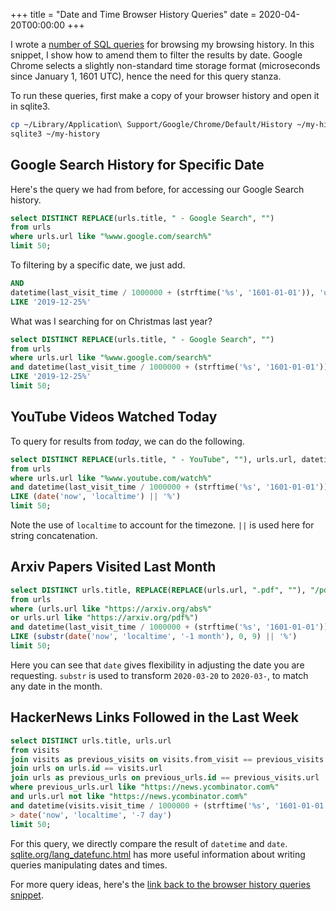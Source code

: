 +++
title = "Date and Time Browser History Queries"
date = 2020-04-20T00:00:00
+++

I wrote a [number of SQL queries](/snippets/2020-04-11-browser-history-queries/) for browsing my browsing history. In this snippet, I show how to amend them to filter the results by date. Google Chrome selects a slightly non-standard time storage format (microseconds since January 1, 1601 UTC), hence the need for this query stanza.

To run these queries, first make a copy of your browser history and open it in sqlite3.

```bash
cp ~/Library/Application\ Support/Google/Chrome/Default/History ~/my-history
sqlite3 ~/my-history
```

## Google Search History for Specific Date

Here's the query we had from before, for accessing our Google Search history.

```sql
select DISTINCT REPLACE(urls.title, " - Google Search", "")
from urls
where urls.url like "%www.google.com/search%" 
limit 50;
```

To filtering by a specific date, we just add.

```sql
AND
datetime(last_visit_time / 1000000 + (strftime('%s', '1601-01-01')), 'unixepoch')
LIKE '2019-12-25%'
```

What was I searching for on Christmas last year?

```sql
select DISTINCT REPLACE(urls.title, " - Google Search", "")
from urls
where urls.url like "%www.google.com/search%" 
and datetime(last_visit_time / 1000000 + (strftime('%s', '1601-01-01')), 'unixepoch')
LIKE '2019-12-25%'
limit 50;
```

## YouTube Videos Watched Today

To query for results from _today_, we can do the following.

```sql
select DISTINCT REPLACE(urls.title, " - YouTube", ""), urls.url, datetime(last_visit_time / 1000000 + (strftime('%s', '1601-01-01')), 'unixepoch') as d
from urls
where urls.url like "%www.youtube.com/watch%"
and datetime(last_visit_time / 1000000 + (strftime('%s', '1601-01-01')), 'unixepoch')
LIKE (date('now', 'localtime') || '%')
limit 50;
```

Note the use of `localtime` to account for the timezone. `||` is used here for string concatenation.

## Arxiv Papers Visited Last Month

```sql
select DISTINCT urls.title, REPLACE(REPLACE(urls.url, ".pdf", ""), "/pdf/", "/abs/")
from urls
where (urls.url like "https://arxiv.org/abs%"
or urls.url like "https://arxiv.org/pdf%")
and datetime(last_visit_time / 1000000 + (strftime('%s', '1601-01-01')), 'unixepoch')
LIKE (substr(date('now', 'localtime', '-1 month'), 0, 9) || '%')
limit 50;
```

Here you can see that `date` gives flexibility in adjusting the date you are requesting. `substr` is used to transform `2020-03-20` to `2020-03-`, to match any date in the month.

## HackerNews Links Followed in the Last Week

```sql
select DISTINCT urls.title, urls.url
from visits
join visits as previous_visits on visits.from_visit == previous_visits.id
join urls on urls.id == visits.url
join urls as previous_urls on previous_urls.id == previous_visits.url
where previous_urls.url like "https://news.ycombinator.com%"
and urls.url not like "https://news.ycombinator.com%"
and datetime(visits.visit_time / 1000000 + (strftime('%s', '1601-01-01')), 'unixepoch')
> date('now', 'localtime', '-7 day')
limit 50;
```

For this query, we directly compare the result of `datetime` and `date`.
[sqlite.org/lang_datefunc.html](https://www.sqlite.org/lang_datefunc.html) has more useful information about writing queries manipulating dates and times.

For more query ideas, here's the [link back to the browser history queries snippet](/snippets/2020-04-11-browser-history-queries/).

